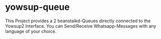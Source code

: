 # yowsup-queue
This Project provides a 2 beanstalkd-Queues  directly connected to the Yowsup2 Interface. You can Send/Receive Whatsapp-Messages with any language of your choice.
